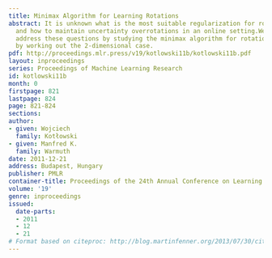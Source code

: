 ```yaml
---
title: Minimax Algorithm for Learning Rotations
abstract: It is unknown what is the most suitable regularization for rotation matrices
  and how to maintain uncertainty overrotations in an online setting.We propose to
  address these questions by studying the minimax algorithm for rotations and begin
  by working out the 2-dimensional case.
pdf: http://proceedings.mlr.press/v19/kotlowski11b/kotlowski11b.pdf
layout: inproceedings
series: Proceedings of Machine Learning Research
id: kotlowski11b
month: 0
firstpage: 821
lastpage: 824
page: 821-824
sections: 
author:
- given: Wojciech
  family: Kotłowski
- given: Manfred K.
  family: Warmuth
date: 2011-12-21
address: Budapest, Hungary
publisher: PMLR
container-title: Proceedings of the 24th Annual Conference on Learning Theory
volume: '19'
genre: inproceedings
issued:
  date-parts:
  - 2011
  - 12
  - 21
# Format based on citeproc: http://blog.martinfenner.org/2013/07/30/citeproc-yaml-for-bibliographies/
---
```

